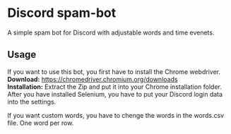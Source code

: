 # Discord spam-bot
A simple spam bot for Discord with adjustable words and time evenets.

## Usage
If you want to use this bot, you first have to install the Chrome webdriver.  
**Download:** https://chromedriver.chromium.org/downloads  
**Installation:** Extract the Zip and put it into your Chrome installation folder.  
After you have installed Selenium, you have to put your Discord login data into the settings. 


If you want custom words, you have to chenge the words in the words.csv file. One word per row.
